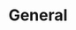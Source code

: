 ---
template: FaqIndex
title: General
subtitle: ''
featuredImage: '../../images/injury-lawyers.jpg'
---